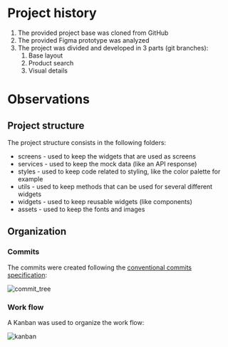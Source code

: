 # Project history

1. The provided project base was cloned from GitHub
2. The provided Figma prototype was analyzed
3. The project was divided and developed in 3 parts (git branches):
	1. Base layout
	2. Product search
	3. Visual details

# Observations

## Project structure

The project structure consists in the following folders:

- screens - used to keep the widgets that are used as screens
- services - used to keep the mock data (like an API response) 
- styles - used to keep code related to styling, like the color palette for example
- utils - used to keep methods that can be used for several different widgets 
- widgets - used to keep reusable widgets (like components)
- assets - used to keep the fonts and images

## Organization

### Commits

The commits were created following the [conventional commits specification](https://www.conventionalcommits.org/):

![commit_tree](https://github.com/user-attachments/assets/4c5c57df-04bc-4888-81f5-ad62c577a3c1)

### Work flow

A Kanban was used to organize the work flow:

![kanban](https://github.com/user-attachments/assets/c163d03b-7a42-4066-ac70-90b2ca370e16)
